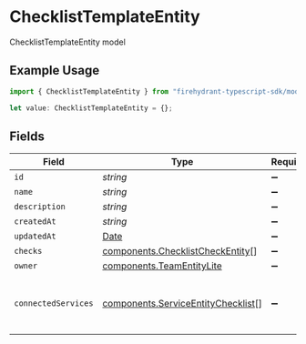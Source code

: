 # ChecklistTemplateEntity

ChecklistTemplateEntity model

## Example Usage

```typescript
import { ChecklistTemplateEntity } from "firehydrant-typescript-sdk/models/components";

let value: ChecklistTemplateEntity = {};
```

## Fields

| Field                                                                                         | Type                                                                                          | Required                                                                                      | Description                                                                                   |
| --------------------------------------------------------------------------------------------- | --------------------------------------------------------------------------------------------- | --------------------------------------------------------------------------------------------- | --------------------------------------------------------------------------------------------- |
| `id`                                                                                          | *string*                                                                                      | :heavy_minus_sign:                                                                            | N/A                                                                                           |
| `name`                                                                                        | *string*                                                                                      | :heavy_minus_sign:                                                                            | N/A                                                                                           |
| `description`                                                                                 | *string*                                                                                      | :heavy_minus_sign:                                                                            | N/A                                                                                           |
| `createdAt`                                                                                   | *string*                                                                                      | :heavy_minus_sign:                                                                            | N/A                                                                                           |
| `updatedAt`                                                                                   | [Date](https://developer.mozilla.org/en-US/docs/Web/JavaScript/Reference/Global_Objects/Date) | :heavy_minus_sign:                                                                            | N/A                                                                                           |
| `checks`                                                                                      | [components.ChecklistCheckEntity](../../models/components/checklistcheckentity.md)[]          | :heavy_minus_sign:                                                                            | N/A                                                                                           |
| `owner`                                                                                       | [components.TeamEntityLite](../../models/components/teamentitylite.md)                        | :heavy_minus_sign:                                                                            | N/A                                                                                           |
| `connectedServices`                                                                           | [components.ServiceEntityChecklist](../../models/components/serviceentitychecklist.md)[]      | :heavy_minus_sign:                                                                            | List of services that use this checklist                                                      |